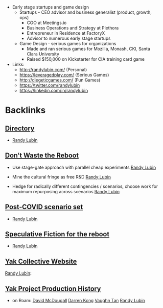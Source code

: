 - Early stage startups and game design
    - Startups - CEO advisor and business generalist (product, growth, ops)
        - COO at Meetings.io
        - Business Operations and Strategy at Plethora
        - Entrepreneur in Residence at FactoryX
        - Advisor to numerous early stage startups
    - Game Design - serious games for organizations
        - Made and ran serious games for Mozilla, Monash, CKI, Santa Clara University
        - Raised $150,000 on Kickstarter for CIA training card game
- Links:
    - http://randylubin.com/ (Personal)
    - https://leveragedplay.com/ (Serious Games)
    - http://diegeticgames.com/ (Fun Games)
    - https://twitter.com/randylubin
    - https://linkedin.com/in/randylubin

# Backlinks
## [Directory](<Directory.md>)
- [Randy Lubin](<Randy Lubin.md>)

## [Don’t Waste the Reboot](<Don’t Waste the Reboot.md>)
- Use stage-gate approach with parallel cheap experiments [Randy Lubin](<Randy Lubin.md>)

- Mine the cultural fringe as free R&D [Randy Lubin](<Randy Lubin.md>)

- Hedge for radically different contingencies / scenarios, choose work for maximum repurposing across scenarios [Randy Lubin](<Randy Lubin.md>)

## [Post-COVID scenario set](<Post-COVID scenario set.md>)
- [Randy Lubin](<Randy Lubin.md>)

## [Speculative Fiction for the reboot ](<Speculative Fiction for the reboot .md>)
- [Randy Lubin](<Randy Lubin.md>)

## [Yak Collective Website](<Yak Collective Website.md>)
[Randy Lubin](<Randy Lubin.md>):

## [Yak Project Production History](<Yak Project Production History.md>)
- on Roam: [David McDougall](<David McDougall.md>) [Darren Kong](<Darren Kong.md>) [Vaughn Tan](<Vaughn Tan.md>) [Randy Lubin](<Randy Lubin.md>)

